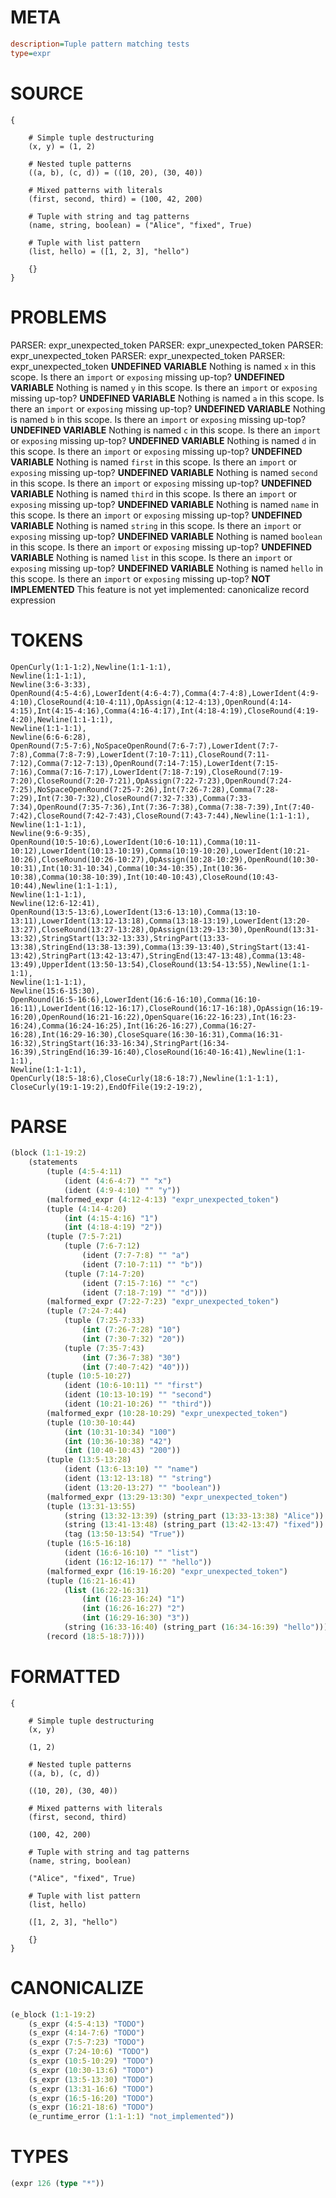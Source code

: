 # META
~~~ini
description=Tuple pattern matching tests
type=expr
~~~
# SOURCE
~~~roc
{

    # Simple tuple destructuring
    (x, y) = (1, 2)

    # Nested tuple patterns
    ((a, b), (c, d)) = ((10, 20), (30, 40))

    # Mixed patterns with literals
    (first, second, third) = (100, 42, 200)

    # Tuple with string and tag patterns
    (name, string, boolean) = ("Alice", "fixed", True)

    # Tuple with list pattern
    (list, hello) = ([1, 2, 3], "hello")

    {}
}
~~~
# PROBLEMS
PARSER: expr_unexpected_token
PARSER: expr_unexpected_token
PARSER: expr_unexpected_token
PARSER: expr_unexpected_token
PARSER: expr_unexpected_token
**UNDEFINED VARIABLE**
Nothing is named `x` in this scope.
Is there an `import` or `exposing` missing up-top?
**UNDEFINED VARIABLE**
Nothing is named `y` in this scope.
Is there an `import` or `exposing` missing up-top?
**UNDEFINED VARIABLE**
Nothing is named `a` in this scope.
Is there an `import` or `exposing` missing up-top?
**UNDEFINED VARIABLE**
Nothing is named `b` in this scope.
Is there an `import` or `exposing` missing up-top?
**UNDEFINED VARIABLE**
Nothing is named `c` in this scope.
Is there an `import` or `exposing` missing up-top?
**UNDEFINED VARIABLE**
Nothing is named `d` in this scope.
Is there an `import` or `exposing` missing up-top?
**UNDEFINED VARIABLE**
Nothing is named `first` in this scope.
Is there an `import` or `exposing` missing up-top?
**UNDEFINED VARIABLE**
Nothing is named `second` in this scope.
Is there an `import` or `exposing` missing up-top?
**UNDEFINED VARIABLE**
Nothing is named `third` in this scope.
Is there an `import` or `exposing` missing up-top?
**UNDEFINED VARIABLE**
Nothing is named `name` in this scope.
Is there an `import` or `exposing` missing up-top?
**UNDEFINED VARIABLE**
Nothing is named `string` in this scope.
Is there an `import` or `exposing` missing up-top?
**UNDEFINED VARIABLE**
Nothing is named `boolean` in this scope.
Is there an `import` or `exposing` missing up-top?
**UNDEFINED VARIABLE**
Nothing is named `list` in this scope.
Is there an `import` or `exposing` missing up-top?
**UNDEFINED VARIABLE**
Nothing is named `hello` in this scope.
Is there an `import` or `exposing` missing up-top?
**NOT IMPLEMENTED**
This feature is not yet implemented: canonicalize record expression
# TOKENS
~~~zig
OpenCurly(1:1-1:2),Newline(1:1-1:1),
Newline(1:1-1:1),
Newline(3:6-3:33),
OpenRound(4:5-4:6),LowerIdent(4:6-4:7),Comma(4:7-4:8),LowerIdent(4:9-4:10),CloseRound(4:10-4:11),OpAssign(4:12-4:13),OpenRound(4:14-4:15),Int(4:15-4:16),Comma(4:16-4:17),Int(4:18-4:19),CloseRound(4:19-4:20),Newline(1:1-1:1),
Newline(1:1-1:1),
Newline(6:6-6:28),
OpenRound(7:5-7:6),NoSpaceOpenRound(7:6-7:7),LowerIdent(7:7-7:8),Comma(7:8-7:9),LowerIdent(7:10-7:11),CloseRound(7:11-7:12),Comma(7:12-7:13),OpenRound(7:14-7:15),LowerIdent(7:15-7:16),Comma(7:16-7:17),LowerIdent(7:18-7:19),CloseRound(7:19-7:20),CloseRound(7:20-7:21),OpAssign(7:22-7:23),OpenRound(7:24-7:25),NoSpaceOpenRound(7:25-7:26),Int(7:26-7:28),Comma(7:28-7:29),Int(7:30-7:32),CloseRound(7:32-7:33),Comma(7:33-7:34),OpenRound(7:35-7:36),Int(7:36-7:38),Comma(7:38-7:39),Int(7:40-7:42),CloseRound(7:42-7:43),CloseRound(7:43-7:44),Newline(1:1-1:1),
Newline(1:1-1:1),
Newline(9:6-9:35),
OpenRound(10:5-10:6),LowerIdent(10:6-10:11),Comma(10:11-10:12),LowerIdent(10:13-10:19),Comma(10:19-10:20),LowerIdent(10:21-10:26),CloseRound(10:26-10:27),OpAssign(10:28-10:29),OpenRound(10:30-10:31),Int(10:31-10:34),Comma(10:34-10:35),Int(10:36-10:38),Comma(10:38-10:39),Int(10:40-10:43),CloseRound(10:43-10:44),Newline(1:1-1:1),
Newline(1:1-1:1),
Newline(12:6-12:41),
OpenRound(13:5-13:6),LowerIdent(13:6-13:10),Comma(13:10-13:11),LowerIdent(13:12-13:18),Comma(13:18-13:19),LowerIdent(13:20-13:27),CloseRound(13:27-13:28),OpAssign(13:29-13:30),OpenRound(13:31-13:32),StringStart(13:32-13:33),StringPart(13:33-13:38),StringEnd(13:38-13:39),Comma(13:39-13:40),StringStart(13:41-13:42),StringPart(13:42-13:47),StringEnd(13:47-13:48),Comma(13:48-13:49),UpperIdent(13:50-13:54),CloseRound(13:54-13:55),Newline(1:1-1:1),
Newline(1:1-1:1),
Newline(15:6-15:30),
OpenRound(16:5-16:6),LowerIdent(16:6-16:10),Comma(16:10-16:11),LowerIdent(16:12-16:17),CloseRound(16:17-16:18),OpAssign(16:19-16:20),OpenRound(16:21-16:22),OpenSquare(16:22-16:23),Int(16:23-16:24),Comma(16:24-16:25),Int(16:26-16:27),Comma(16:27-16:28),Int(16:29-16:30),CloseSquare(16:30-16:31),Comma(16:31-16:32),StringStart(16:33-16:34),StringPart(16:34-16:39),StringEnd(16:39-16:40),CloseRound(16:40-16:41),Newline(1:1-1:1),
Newline(1:1-1:1),
OpenCurly(18:5-18:6),CloseCurly(18:6-18:7),Newline(1:1-1:1),
CloseCurly(19:1-19:2),EndOfFile(19:2-19:2),
~~~
# PARSE
~~~clojure
(block (1:1-19:2)
	(statements
		(tuple (4:5-4:11)
			(ident (4:6-4:7) "" "x")
			(ident (4:9-4:10) "" "y"))
		(malformed_expr (4:12-4:13) "expr_unexpected_token")
		(tuple (4:14-4:20)
			(int (4:15-4:16) "1")
			(int (4:18-4:19) "2"))
		(tuple (7:5-7:21)
			(tuple (7:6-7:12)
				(ident (7:7-7:8) "" "a")
				(ident (7:10-7:11) "" "b"))
			(tuple (7:14-7:20)
				(ident (7:15-7:16) "" "c")
				(ident (7:18-7:19) "" "d")))
		(malformed_expr (7:22-7:23) "expr_unexpected_token")
		(tuple (7:24-7:44)
			(tuple (7:25-7:33)
				(int (7:26-7:28) "10")
				(int (7:30-7:32) "20"))
			(tuple (7:35-7:43)
				(int (7:36-7:38) "30")
				(int (7:40-7:42) "40")))
		(tuple (10:5-10:27)
			(ident (10:6-10:11) "" "first")
			(ident (10:13-10:19) "" "second")
			(ident (10:21-10:26) "" "third"))
		(malformed_expr (10:28-10:29) "expr_unexpected_token")
		(tuple (10:30-10:44)
			(int (10:31-10:34) "100")
			(int (10:36-10:38) "42")
			(int (10:40-10:43) "200"))
		(tuple (13:5-13:28)
			(ident (13:6-13:10) "" "name")
			(ident (13:12-13:18) "" "string")
			(ident (13:20-13:27) "" "boolean"))
		(malformed_expr (13:29-13:30) "expr_unexpected_token")
		(tuple (13:31-13:55)
			(string (13:32-13:39) (string_part (13:33-13:38) "Alice"))
			(string (13:41-13:48) (string_part (13:42-13:47) "fixed"))
			(tag (13:50-13:54) "True"))
		(tuple (16:5-16:18)
			(ident (16:6-16:10) "" "list")
			(ident (16:12-16:17) "" "hello"))
		(malformed_expr (16:19-16:20) "expr_unexpected_token")
		(tuple (16:21-16:41)
			(list (16:22-16:31)
				(int (16:23-16:24) "1")
				(int (16:26-16:27) "2")
				(int (16:29-16:30) "3"))
			(string (16:33-16:40) (string_part (16:34-16:39) "hello")))
		(record (18:5-18:7))))
~~~
# FORMATTED
~~~roc
{

	# Simple tuple destructuring
	(x, y)
	
	(1, 2)

	# Nested tuple patterns
	((a, b), (c, d))
	
	((10, 20), (30, 40))

	# Mixed patterns with literals
	(first, second, third)
	
	(100, 42, 200)

	# Tuple with string and tag patterns
	(name, string, boolean)
	
	("Alice", "fixed", True)

	# Tuple with list pattern
	(list, hello)
	
	([1, 2, 3], "hello")

	{}
}
~~~
# CANONICALIZE
~~~clojure
(e_block (1:1-19:2)
	(s_expr (4:5-4:13) "TODO")
	(s_expr (4:14-7:6) "TODO")
	(s_expr (7:5-7:23) "TODO")
	(s_expr (7:24-10:6) "TODO")
	(s_expr (10:5-10:29) "TODO")
	(s_expr (10:30-13:6) "TODO")
	(s_expr (13:5-13:30) "TODO")
	(s_expr (13:31-16:6) "TODO")
	(s_expr (16:5-16:20) "TODO")
	(s_expr (16:21-18:6) "TODO")
	(e_runtime_error (1:1-1:1) "not_implemented"))
~~~
# TYPES
~~~clojure
(expr 126 (type "*"))
~~~